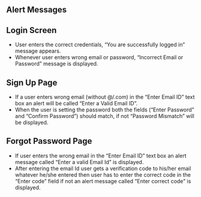 ##                                              Alert Messages
## Login Screen

* User enters the correct credentials, “You are successfully logged in” message appears.
* Whenever user enters wrong email or password, “Incorrect Email or Password” message is displayed.	

## Sign Up Page

*	If a user enters wrong email (without @/.com) in the “Enter Email ID” text box
 an alert will be called “Enter a Valid Email ID”.
*	When the user is setting the password both the fields (“Enter Password” and “Confirm Password”) should match, if not “Password Mismatch” will be displayed. 

## Forgot Password Page

*	If user enters the wrong email in the “Enter Email ID” text box an alert message called “Enter a valid Email Id” is displayed.
*	After entering the email Id user gets a verification code to his/her email whatever he/she entered then user has to enter the correct code in the “Enter code” field if not an alert message called “Enter correct code” is displayed.


